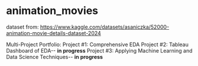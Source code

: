 # animation_movies

dataset from: https://www.kaggle.com/datasets/asaniczka/52000-animation-movie-details-dataset-2024

Multi-Project Portfolio:
  Project #1: Comprehensive EDA
  Project #2: Tableau Dashboard of EDA-- **in progress**
  Project #3: Applying Machine Learning and Data Science Techniques-- **in progress**
  
